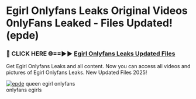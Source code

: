 # Egirl Onlyfans Leaks Original Videos 0nlyFans Leaked - Files Updated! (epde)

<h3>🔴 CLICK HERE 🌐==►► <a href="https://tinyurl.com/3hn5wdd3" rel="nofollow">Egirl Onlyfans Leaks Updated Files</a></h3>

Get Egirl Onlyfans Leaks and all content. Now you can access all videos and pictures of Egirl Onlyfans Leaks. New Updated Files 2025!

[![epde](https://i.imgur.com/4HnBqBT.gif)](https://tinyurl.com/3hn5wdd3)
queen egirl onlyfans<br>
onlyfans egirls